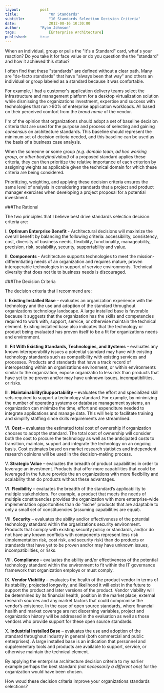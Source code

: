 ```yaml
---
layout:			post
title:				"On Standards"
subtitle:			"10 Standards Selection Decision Criteria"
date:				2012-08-16 10:30:00
author:			"Ryan Johnson"
tags:				[Enterprise Architecture]
published:		true
---
```


When an individual, group or pulls the "It's a Standard" card, what's your reaction? Do you take it for face value or do you question the the "standard" and how it achieved this status?

I often find that these "standards" are defined without a clear path. Many are "de-facto standards" that have "always been that way" and others an individual or group labeled as a standard because it was confortable.

For example, I had a customer's application delivery teams select the infrastructure and management platform for a desktop virtualization solution while dismissing the organizations investment, expertise and success with technologies that run &gt;90% of enterprise application workloads. All based on their perceived comfort from the <em>brand name </em>of the vendor.

I'm of the opinion that organizations should adopt a set of baseline decision criteria that are used for the purpose and process of selecting and gaining *consensus* on architecture standards. This baseline should represent the minimum set of decision criteria needed, and this baseline can be used as the basis of a business case analysis.

When the someone or some group *(e.g. domain team, ad hoc working group, or other body/individual)* of a proposed standard applies these criteria, they can then prioritize the relative importance of each criterion by assigning weights as applicable given the technical domain for which these criteria are being considered.

Prioritizing, weighting, and applying these decision criteria ensures the same level of analysis in considering standards that a project and product manager exercises when developing a project proposal for a potential investment.

###The Rational

The two principles that I believe best drive standards selection decision criteria are:

I. **Optimum Enterprise Benefit** - Architectural decisions will maximize the overall benefit by balancing the following criteria: accessibility, consistency, cost, diversity of business needs, flexibility, functionality, manageability, precision, risk, scalability, security, supportability and value.

II. **Components** - Architecture supports technologies to meet the mission-differentiating needs of an organization and requires mature, proven interoperable technologies in support of service environments. Technical diversity that does not tie to business needs is discouraged.

###The Decision Criteria

The decision criteria that I recommend are:

I. **Existing Installed Base** – evaluates an organization experience with the technology and the use and adoption of the standard throughout organizations technology landscape. A large installed base is favorable because it suggests that the organization has the skills and competencies required to work with, support, service, or otherwise maintain the technical element. Existing installed base also indicates that the technology or product being evaluated has proven itself to be a fit for organizations needs and environment.

II. **Fit With Existing Standards, Technologies, and Systems** – evaluates any known interoperability issues a potential standard may have with existing technology standards such as compatibility with existing services and processes. Products and standards that have a track record of interoperating within an organizations environment, or within environments similar to the organization, expose organizatio to less risk than products that have yet to be proven and/or may have unknown issues, incompatibilities, or risks.

III. **Maintainability/Supportability** – evaluates the effort and specialized skill sets required to support a technology standard. For example, by minimizing the number of operating systems or database management systems, an organization can minimize the time, effort and expenditure needed to integrate applications and manage data. This will help to facilitate training and simplify staffing since skills requirements are streamlined.

VI. **Cost** – evaluates the estimated total cost of ownership if organization chooses to adopt the standard. The total cost of ownership will consider both the cost to procure the technology as well as the anticipated costs to transition, maintain, support and integrate the technology on an ongoing basis. Cost estimates based on market research statistics and independent research opinions will be used in the decision-making process.

V. **Strategic Value** – evaluates the breadth of product capabilities in order to leverage an investment. Products that offer more capabilities that could be leveraged in the future provide the an organizations with more flexibility and scalability than do products without these advantages.

VI. **Flexibility** – evaluates the breadth of the standard’s applicability to multiple stakeholders. For example, a product that meets the needs of multiple constituencies provides the organization with more enterprise-wide implementation opportunities than do “niche” products that are adaptable to only a small set of constituencies (assuming capabilities are equal).

VII. **Security** – evaluates the ability and/or effectiveness of the potential technology standard within the organizations security environment. Products that comply with existing security policy or standards, and/or do not have any known conflicts with components represent less risk (implementation risk, cost risk, and security risk) than do products or standards that have yet to be proven and/or may have unknown issues, incompatibilities, or risks.

VIII. **Compliance** – evaluates the ability and/or effectiveness of the potential technology standard within the environment to fit within the IT governance framework that organization employs or must comply.

IX. **Vendor Viability** – evaluates the health of the product vendor in terms of its stability, projected longevity, and likelihood it will exist in the future to support the product and later versions of the product. Vendor viability will be determined by its financial health, position in the market place, external research sources and any market factors that could compromise the vendor’s existence. In the case of open source standards, where financial health and market coverage are not discerning variables, project and organization history will be addressed in the evaluation as well as those vendors who provide support for these open source standards.

X. **Industrial Installed Base** – evaluates the use and adoption of the standard throughout industry in general (both commercial and public enterprises). A large installed base is an indication that personnel and supplementary tools and products are available to support, service, or otherwise maintain the technical element.

By applying the enterprise architecture decision criteria to my earlier example perhaps the best standard <em>(not necessarily a different one)</em> for the organization would have been chosen.

How woud these decision criteria improve your organizations standards selections?

